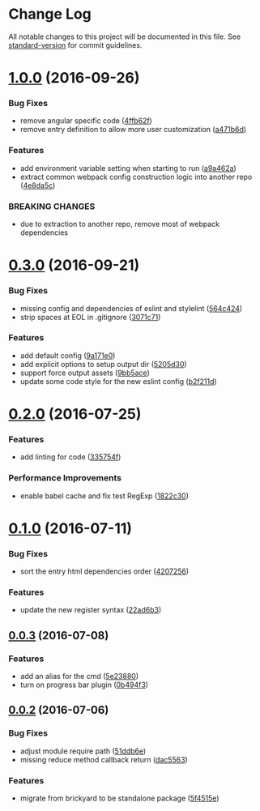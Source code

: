 # Change Log

All notable changes to this project will be documented in this file. See [standard-version](https://github.com/conventional-changelog/standard-version) for commit guidelines.

<a name="1.0.0"></a>
# [1.0.0](https://github.com/draykcirb/brickyard-command-dev/compare/v0.3.0...v1.0.0) (2016-09-26)


### Bug Fixes

* remove angular specific code ([4ffb62f](https://github.com/draykcirb/brickyard-command-dev/commit/4ffb62f))
* remove entry definition to allow more user customization ([a471b6d](https://github.com/draykcirb/brickyard-command-dev/commit/a471b6d))


### Features

* add environment variable setting when starting to run ([a9a462a](https://github.com/draykcirb/brickyard-command-dev/commit/a9a462a))
* extract common webpack config construction logic into another repo ([4e8da5c](https://github.com/draykcirb/brickyard-command-dev/commit/4e8da5c))


### BREAKING CHANGES

* due to extraction to another repo, remove most of webpack dependencies



<a name="0.3.0"></a>
# [0.3.0](https://github.com/draykcirb/brickyard-command-dev/compare/v0.2.0...v0.3.0) (2016-09-21)


### Bug Fixes

* missing config and dependencies of eslint and stylelint ([564c424](https://github.com/draykcirb/brickyard-command-dev/commit/564c424))
* strip spaces at EOL in .gitignore ([3071c71](https://github.com/draykcirb/brickyard-command-dev/commit/3071c71))


### Features

* add default config ([9a171e0](https://github.com/draykcirb/brickyard-command-dev/commit/9a171e0))
* add explicit options to setup output dir ([5205d30](https://github.com/draykcirb/brickyard-command-dev/commit/5205d30))
* support force output assets ([9bb5ace](https://github.com/draykcirb/brickyard-command-dev/commit/9bb5ace))
* update some code style for the new eslint config ([b2f211d](https://github.com/draykcirb/brickyard-command-dev/commit/b2f211d))



<a name="0.2.0"></a>
# [0.2.0](https://github.com/draykcirb/brickyard-command-dev/compare/v0.1.0...v0.2.0) (2016-07-25)


### Features

* add linting for code ([335754f](https://github.com/draykcirb/brickyard-command-dev/commit/335754f))


### Performance Improvements

* enable babel cache and fix test RegExp ([1822c30](https://github.com/draykcirb/brickyard-command-dev/commit/1822c30))



<a name="0.1.0"></a>
# [0.1.0](https://github.com/draykcirb/brickyard-command-dev/compare/v0.0.3...v0.1.0) (2016-07-11)


### Bug Fixes

* sort the entry html dependencies order ([4207256](https://github.com/draykcirb/brickyard-command-dev/commit/4207256))


### Features

* update the new register syntax ([22ad6b3](https://github.com/draykcirb/brickyard-command-dev/commit/22ad6b3))



<a name="0.0.3"></a>
## [0.0.3](https://github.com/draykcirb/brickyard-command-dev/compare/v0.0.2...v0.0.3) (2016-07-08)


### Features

* add an alias for the cmd ([5e23880](https://github.com/draykcirb/brickyard-command-dev/commit/5e23880))
* turn on progress bar plugin ([0b494f3](https://github.com/draykcirb/brickyard-command-dev/commit/0b494f3))



<a name="0.0.2"></a>
## [0.0.2](https://github.com/draykcirb/brickyard-command-dev/compare/5f4515e...v0.0.2) (2016-07-06)


### Bug Fixes

* adjust module require path ([51ddb6e](https://github.com/draykcirb/brickyard-command-dev/commit/51ddb6e))
* missing reduce method callback return ([dac5563](https://github.com/draykcirb/brickyard-command-dev/commit/dac5563))


### Features

* migrate from brickyard to be standalone package ([5f4515e](https://github.com/draykcirb/brickyard-command-dev/commit/5f4515e))
